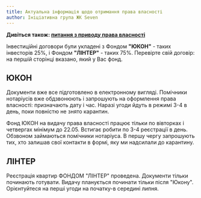 ```yaml
---
title: Актуальна інформація щодо отримання права власності
author: Ініціативна група ЖК Seven
---
```


**Дивіться також: [питання з приводу права власності](/docs/complex/ownership)**

Інвестиційні договори були укладені з Фондом **"ЮКОН"** - таких інвесторів 25%, і Фондом **"ЛІНТЕР"** - таких 75%. Перевірте свій договір: на першій сторінці вказано, який у Вас фонд.

## ЮКОН

Документи вже все підготовлено в електронному вигляді. Помічники нотаріусів вже обдзвонюють і запрошують на оформлення права власності: призначають дату і час. Наразі угоди йдуть в режимі 3-4 в день, поки повністю не знято карантин.

Фонд ЮКОН на видачу права власності працює тільки по вівторках і четвергах мінімум до 22.05. Встигає робити по 3-4 реєстрації в день. Обзвоном займаються помічники нотаріуса. В першу чергу запрошують тих, хто залишав свої контакти в формі, яку ми надсилали до карантину.

## ЛIНТЕР

Реєстрація квартир ФОНДОМ "ЛIНТЕР" проведена. Документи тільки починають готувати. Видачу планується починати тільки після "Юкону". Орієнтуйтеся на перші угоди на початку-в середині липня.